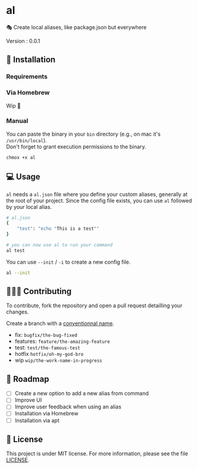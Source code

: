 # al

🎭 Create local aliases, like package.json but everywhere

Version : 0.0.1

## 🚀 Installation

### Requirements

### Via Homebrew

Wip 🚧

### Manual

You can paste the binary in your `bin` directory (e.g., on mac it's `/usr/bin/local`). \
Don't forget to grant execution permissions to the binary.

```bash
chmox +x al
```

## 💻 Usage

`al` needs a `al.json` file where you define your custom aliases, generally at the root of your project. Since the config file exists, you can use `al` followed by your local alias.

```bash
# al.json
{
    "test": "echo "This is a test""
}
```

```bash
# you can now use al to run your command
al test
```

You can use `--init` / `-i` to create a new config file.

```bash
al --init
```

## 🧑‍🤝‍🧑 Contributing

To contribute, fork the repository and open a pull request detailling your changes.

Create a branch with a [conventionnal name](https://tilburgsciencehub.com/building-blocks/collaborate-and-share-your-work/use-github/naming-git-branches/).

- fix: `bugfix/the-bug-fixed`
- features: `feature/the-amazing-feature`
- test: `test/the-famous-test`
- hotfix `hotfix/oh-my-god-bro`
- wip `wip/the-work-name-in-progress`

## 📌 Roadmap

- [ ] Create a new option to add a new alias from command
- [ ] Improve UI
- [ ] Improve user feedback when using an alias
- [ ] Installation via Homebrew
- [ ] Installation via apt

## 📑 License

This project is under MIT license. For more information, please see the file [LICENSE](./LICENSE).
